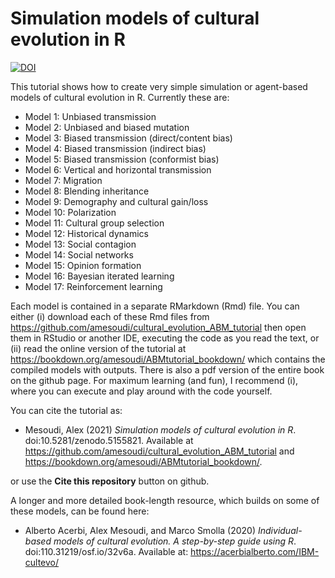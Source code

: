 # Simulation models of cultural evolution in R

[![DOI](https://zenodo.org/badge/144488138.svg)](https://zenodo.org/badge/latestdoi/144488138)

This tutorial shows how to create very simple simulation or agent-based models of cultural evolution in R. Currently these are:

* Model 1: Unbiased transmission
* Model 2: Unbiased and biased mutation
* Model 3: Biased transmission (direct/content bias)
* Model 4: Biased transmission (indirect bias)
* Model 5: Biased transmission (conformist bias)
* Model 6: Vertical and horizontal transmission
* Model 7: Migration
* Model 8: Blending inheritance
* Model 9: Demography and cultural gain/loss
* Model 10: Polarization
* Model 11: Cultural group selection
* Model 12: Historical dynamics
* Model 13: Social contagion
* Model 14: Social networks
* Model 15: Opinion formation
* Model 16: Bayesian iterated learning
* Model 17: Reinforcement learning

Each model is contained in a separate RMarkdown (Rmd) file. You can either (i) download each of these Rmd files from https://github.com/amesoudi/cultural_evolution_ABM_tutorial then open them in RStudio or another IDE, executing the code as you read the text, or (ii) read the online version of the tutorial at https://bookdown.org/amesoudi/ABMtutorial_bookdown/ which contains the compiled models with outputs. There is also a pdf version of the entire book on the github page. For maximum learning (and fun), I recommend (i), where you can execute and play around with the code yourself.


You can cite the tutorial as:

* Mesoudi, Alex (2021) *Simulation models of cultural evolution in R*. doi:10.5281/zenodo.5155821. Available at https://github.com/amesoudi/cultural_evolution_ABM_tutorial and https://bookdown.org/amesoudi/ABMtutorial_bookdown/.

or use the **Cite this repository** button on github.


A longer and more detailed book-length resource, which builds on some of these models, can be found here:

* Alberto Acerbi, Alex Mesoudi, and Marco Smolla (2020) *Individual-based models of cultural evolution. A step-by-step guide using R*. doi:110.31219/osf.io/32v6a. Available at: https://acerbialberto.com/IBM-cultevo/
